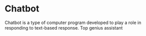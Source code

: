 # Chatbot
Chatbot is a type of computer program developed to play a role in responding to text-based response. Top genius assistant
